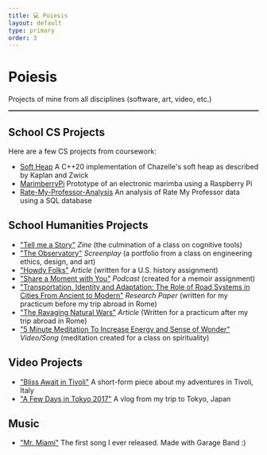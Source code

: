 ```yaml
---
title: 💻 Poiesis
layout: default
type: primary
order: 3
---
```


# Poiesis

Projects of mine from all disciplines (software, art, video, etc.)

<hr style="height:2px;border:none;color:#333;background-color:#333;" />

## School CS Projects

Here are a few CS projects from coursework:

- [Soft Heap](https://github.com/sddale/soft-heap/) A C++20 implementation of Chazelle's soft heap as described by Kaplan and Zwick
- [MarimberryPi](https://github.com/JosephLovato/MarimberryPi) Prototype of an electronic marimba using a Raspberry Pi
- [Rate-My-Professor-Analysis](https://github.com/JosephLovato/Rate-My-Professor-Analysis) An analysis of Rate My Professor data using a SQL database

## School Humanities Projects

-  ["Tell me a Story"](https://drive.google.com/file/d/15IzTQFSmt9sPijs8FN5GsTFsbDogPnB2/view?usp=sharing) *Zine* (the culmination of a class on cognitive tools) 
- ["The Observatory"](downloads/IDEAS-Portfolio.pdf) *Screenplay* (a portfolio from a class on engineering ethics, design, and art)
- ["Howdy Folks"](downloads/Howdy-Folks.pdf) *Article* (written for a U.S. history assignment)
- ["Share a Moment with You"](downloads/Share-a-Moment-with-You.mp3) *Podcast* (created for a memoir assignment)
- ["Transportation, Identity and Adaptation: The Role of Road Systems in Cities From Ancient to Modern"](downloads/Research-Paper-Practicum-Joey_Lovato.pdf) *Research Paper* (written for my practicum before my trip abroad in Rome)
- ["The Ravaging Natural Wars"](downloads/The-Ravaing-Natural-Wars.pdf) *Article* (Written for a practicum after my trip abroad in Rome)
- ["5 Minute Meditation To Increase Energy and Sense of Wonder"](https://youtu.be/R8f-YolstrE) *Video/Song* (meditation created for a class on spirituality)

## Video Projects

- ["Bliss Await in Tivoli"](https://www.youtube.com/watch?v=SmBrW9T3C7E) A short-form piece about my adventures in Tivoli, Italy
- ["A Few Days in Tokyo 2017"](https://youtu.be/CWHTFtZsQug) A vlog from my trip to Tokyo, Japan

## Music

- ["Mr. Miami"](https://www.youtube.com/watch?v=ZGf1Uvc9OpU) The first song I ever released. Made with Garage Band :)